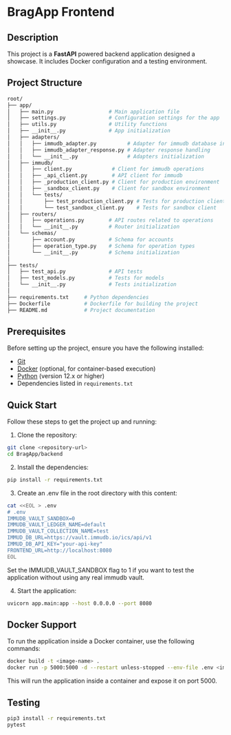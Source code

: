 # BragApp Frontend

## Description

This project is a **FastAPI** powered backend application designed a showcase. It includes Docker configuration and a testing environment. 

## Project Structure

```bash
root/
├── app/
│   ├── main.py                  # Main application file
│   ├── settings.py              # Configuration settings for the app
│   ├── utils.py                 # Utility functions
│   ├── __init__.py              # App initialization
│   ├── adapters/
│   │   ├── immudb_adapter.py          # Adapter for immudb database interactions
│   │   ├── immudb_adapter_response.py # Adapter response handling
│   │   └── __init__.py                # Adapters initialization
│   ├── immudb/
│   │   ├── client.py             # Client for immudb operations
│   │   ├── _api_client.py        # API client for immudb
│   │   ├── _production_client.py # Client for production environment
│   │   ├── _sandbox_client.py    # Client for sandbox environment
│   │   └── tests/
│   │       ├── test_production_client.py # Tests for production client
│   │       └── test_sandbox_client.py    # Tests for sandbox client
│   ├── routers/
│   │   ├── operations.py        # API routes related to operations
│   │   └── __init__.py          # Router initialization
│   └── schemas/
│       ├── account.py           # Schema for accounts
│       ├── operation_type.py    # Schema for operation types
│       └── __init__.py          # Schema initialization
│
├── tests/
│   ├── test_api.py              # API tests
│   ├── test_models.py           # Tests for models
│   └── __init__.py              # Tests initialization
│
├── requirements.txt     # Python dependencies
├── Dockerfile           # Dockerfile for building the project
├── README.md            # Project documentation
```

## Prerequisites
Before setting up the project, ensure you have the following installed:

- [Git](https://git-scm.com/)
- [Docker](https://www.docker.com/) (optional, for container-based execution)
- [Python](https://www.python.org/) (version 12.x or higher)
- Dependencies listed in `requirements.txt`


## Quick Start
Follow these steps to get the project up and running:

1. Clone the repository:
```bash
git clone <repository-url>
cd BragApp/backend
```

2. Install the dependencies:
```bash
pip install -r requirements.txt
```

3. Create an .env file in the root directory with this content:

```bash
cat <<EOL > .env
# .env
IMMUDB_VAULT_SANDBOX=0
IMMUDB_VAULT_LEDGER_NAME=default
IMMUDB_VAULT_COLLECTION_NAME=test
IMMUD_DB_URL=https://vault.immudb.io/ics/api/v1
IMMUD_DB_API_KEY="your-api-key"
FRONTEND_URL=http://localhost:8080
EOL
```

Set the IMMUDB_VAULT_SANDBOX flag to 1 if you want to test the application without using any real immudb vault.


4. Start the application:

```bash
uvicorn app.main:app --host 0.0.0.0 --port 8080
```

## Docker Support

To run the application inside a Docker container, use the following commands:

```bash
docker build -t <image-name> .
docker run -p 5000:5000 -d --restart unless-stopped --env-file .env <image-name>
```

This will run the application inside a container and expose it on port 5000.

## Testing

```bash
pip3 install -r requirements.txt
pytest
```
